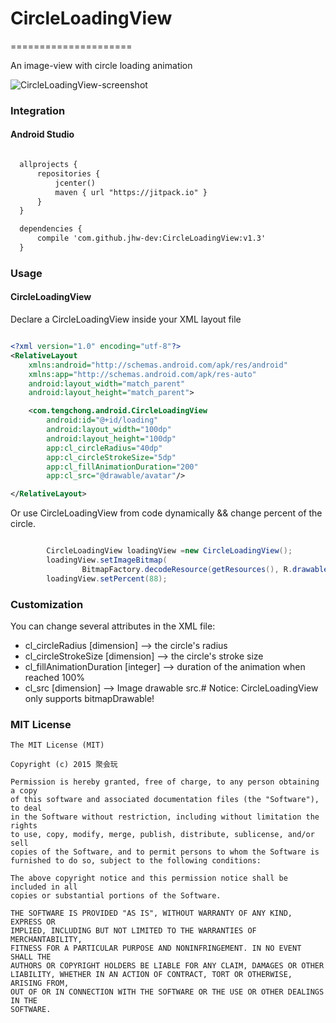 # CircleLoadingView
=====================

An image-view with circle loading animation

![CircleLoadingView-screenshot](https://raw.githubusercontent.com/jhw-dev/CircleLoadingView/master/docs/screenshot.gif)

### Integration

#### Android Studio

``` xml

  allprojects {
      repositories {
          jcenter()
          maven { url "https://jitpack.io" }
      }
  }

  dependencies {
      compile 'com.github.jhw-dev:CircleLoadingView:v1.3'
  }

```

### Usage

#### CircleLoadingView

Declare a CircleLoadingView inside your XML layout file

``` xml

<?xml version="1.0" encoding="utf-8"?>
<RelativeLayout
    xmlns:android="http://schemas.android.com/apk/res/android"
    xmlns:app="http://schemas.android.com/apk/res-auto"
    android:layout_width="match_parent"
    android:layout_height="match_parent">

    <com.tengchong.android.CircleLoadingView
        android:id="@+id/loading"
        android:layout_width="100dp"
        android:layout_height="100dp"
        app:cl_circleRadius="40dp"
        app:cl_circleStrokeSize="5dp"
        app:cl_fillAnimationDuration="200"
        app:cl_src="@drawable/avatar"/>

</RelativeLayout>

```

Or use CircleLoadingView from code dynamically && change percent of the circle.

``` java

        CircleLoadingView loadingView =new CircleLoadingView();
        loadingView.setImageBitmap(
                BitmapFactory.decodeResource(getResources(), R.drawable.avatar));
        loadingView.setPercent(88);

```

### Customization

You can change several attributes in the XML file:

* cl_circleRadius [dimension] --> the circle's radius
* cl_circleStrokeSize [dimension] --> the circle's stroke size
* cl_fillAnimationDuration [integer] --> duration of the animation when reached 100%
* cl_src [dimension] --> Image drawable src.# Notice: CircleLoadingView only supports bitmapDrawable!

### MIT License

```
The MIT License (MIT)

Copyright (c) 2015 聚会玩

Permission is hereby granted, free of charge, to any person obtaining a copy
of this software and associated documentation files (the "Software"), to deal
in the Software without restriction, including without limitation the rights
to use, copy, modify, merge, publish, distribute, sublicense, and/or sell
copies of the Software, and to permit persons to whom the Software is
furnished to do so, subject to the following conditions:

The above copyright notice and this permission notice shall be included in all
copies or substantial portions of the Software.

THE SOFTWARE IS PROVIDED "AS IS", WITHOUT WARRANTY OF ANY KIND, EXPRESS OR
IMPLIED, INCLUDING BUT NOT LIMITED TO THE WARRANTIES OF MERCHANTABILITY,
FITNESS FOR A PARTICULAR PURPOSE AND NONINFRINGEMENT. IN NO EVENT SHALL THE
AUTHORS OR COPYRIGHT HOLDERS BE LIABLE FOR ANY CLAIM, DAMAGES OR OTHER
LIABILITY, WHETHER IN AN ACTION OF CONTRACT, TORT OR OTHERWISE, ARISING FROM,
OUT OF OR IN CONNECTION WITH THE SOFTWARE OR THE USE OR OTHER DEALINGS IN THE
SOFTWARE.
```
